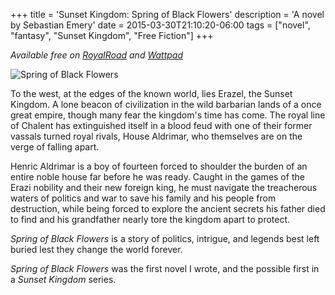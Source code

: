 +++
title = 'Sunset Kingdom: Spring of Black Flowers'
description = 'A novel by Sebastian Emery'
date = 2015-03-30T21:10:20-06:00
tags = ["novel", "fantasy", "Sunset Kingdom", "Free Fiction"]
+++

*Available free on [RoyalRoad](https://www.royalroad.com/fiction/104544/spring-of-black-flowers-necromancer-epic-fantasy) and [Wattpad](https://www.wattpad.com/myworks/397647651-spring-of-black-flowers-necromancer-epic-fantasy)*

![Spring of Black Flowers](/images/spring-of-black-flowers-cover.png)

To the west, at the edges of the known world, lies Erazel, the Sunset Kingdom. A lone beacon of civilization in the wild barbarian lands of a once great empire, though many fear the kingdom's time has come. The royal line of Chalent has extinguished itself in a blood feud with one of their former vassals turned royal rivals, House Aldrimar, who themselves are on the verge of falling apart.

Henric Aldrimar is a boy of fourteen forced to shoulder the burden of an entire noble house far before he was ready. Caught in the games of the Erazi nobility and their new foreign king, he must navigate the treacherous waters of politics and war to save his family and his people from destruction, while being forced to explore the ancient secrets his father died to find and his grandfather nearly tore the kingdom apart to protect.

*Spring of Black Flowers* is a story of politics, intrigue, and legends best left buried lest they change the world forever.

*Spring of Black Flowers* was the first novel I wrote, and the possible first in a *Sunset Kingdom* series.
